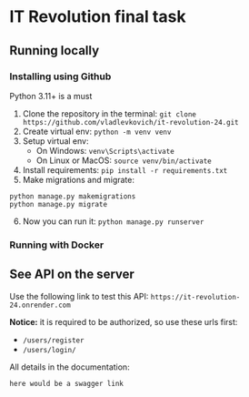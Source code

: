 # IT Revolution final task

## Running locally

### Installing using Github

Python 3.11+ is a must

1. Clone the repository in the terminal:
`git clone https://github.com/vladlevkovich/it-revolution-24.git`
2. Create virtual env:
`python -m venv venv`
3. Setup virtual env:
    * On Windows: `venv\Scripts\activate`
    * On Linux or MacOS: `source venv/bin/activate`
4. Install requirements: `pip install -r requirements.txt`
5. Make migrations and migrate: 
```
python manage.py makemigrations
python manage.py migrate
```
6. Now you can run it: `python manage.py runserver`

### Running with Docker

## See API on the server

Use the following link to test this API:
`https://it-revolution-24.onrender.com`

**Notice:** it is required to be authorized, so use these urls first:
- `/users/register`
- `/users/login/`

All details in the documentation:

`here would be a swagger link`

